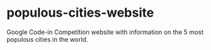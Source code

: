 # populous-cities-website
Google Code-in Competition website with information on the 5 most populous cities in the world.
